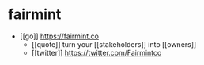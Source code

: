 # fairmint

- [[go]] https://fairmint.co
  - [[quote]] turn your [[stakeholders]] into [[owners]]
  - [[twitter]] https://twitter.com/Fairmintco

